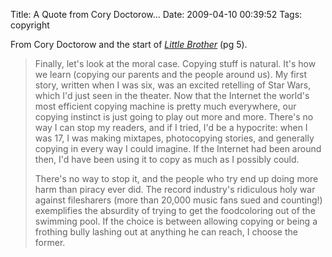 Title: A Quote from Cory Doctorow...
Date: 2009-04-10 00:39:52
Tags: copyright

From Cory Doctorow and the start of <a href="http://craphound.com/littlebrother/Cory_Doctorow_-_Little_Brother.pdf"><em>Little Brother</em></a> (pg 5).
<blockquote>Finally, let's look at the moral case. Copying stuff is natural. It's how we learn (copying our parents and the people around us). My first story, written when I was six, was an excited retelling of Star Wars, which I'd just seen in the theater. Now that the Internet the world's most efficient copying machine is pretty much everywhere, our copying instinct is just going to play out more and more. There's no way I can stop my readers, and if I tried, I'd be a hypocrite: when I was 17, I was making mixtapes, photocopying stories, and generally copying in every way I could imagine. If the Internet had been around then, I'd have been using it to copy as much as I possibly could.

There's no way to stop it, and the people who try end up doing more harm than piracy ever did. The record industry's ridiculous holy war against filesharers
(more than 20,000 music fans sued and counting!) exemplifies the absurdity of trying to get the foodcoloring out of the swimming pool. If the choice is between allowing copying or being a frothing bully lashing out at anything he can reach, I choose the former.</blockquote>